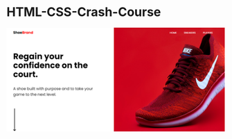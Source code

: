 # HTML-CSS-Crash-Course

[![shoebrand](Capture.PNG)](https://floatingnahid22.github.io/HTML-CSS-Crash-Course/)
